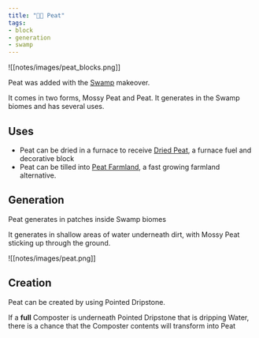 ```yaml
---
title: "🧑‍🌾 Peat"
tags:
- block
- generation
- swamp
---
```


![[notes/images/peat_blocks.png]]

Peat was added with the [Swamp](notes/makeover/swamp) makeover.

It comes in two forms, Mossy Peat and Peat.
It generates in the Swamp biomes and has several uses.

## Uses
- Peat can be dried in a furnace to receive [Dried Peat](notes/block/dried_peat), a furnace fuel and decorative block
- Peat can be tilled into [Peat Farmland](notes/block/peat_farmland), a fast growing farmland alternative.

## Generation
Peat generates in patches inside Swamp biomes

It generates in shallow areas of water underneath dirt, with Mossy Peat sticking up through the ground.

![[notes/images/peat.png]]

## Creation  
Peat can be created by using Pointed Dripstone.

If a **full** Composter is underneath Pointed Dripstone that is dripping Water, there is a chance that the Composter contents will transform into Peat